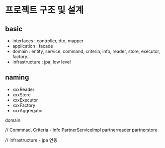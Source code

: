 
# 프로젝트 구조 및 설계

## basic
* interfaces : controller, dto, mapper
* application : facade
* domain : entity, service, command, criteria, info, reader, store, executor, factory...
* infrastructure : jpa, low level

## naming
* xxxReader
* xxxStore
* xxxExecutor
* xxxFactory
* xxxAggregator



domain

// Commnad, Criteria - Info
PartnerServiceImpl
partnerreader
partnerstore

// infrastructure - jpa 연동

